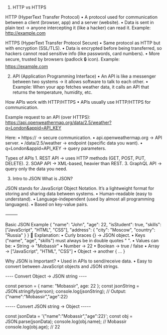 1. HTTP vs HTTPS

HTTP (HyperText Transfer Protocol)
	•	A protocol used for communication between a client (browser, app) and a server (website).
	•	Data is sent in plain text → anyone intercepting it (like a hacker) can read it.
Example:
http://example.com

HTTPS (HyperText Transfer Protocol Secure)
	•	Same protocol as HTTP but with encryption (SSL/TLS).
	•	Data is encrypted before being transferred, so hackers cannot read sensitive info (like passwords, card numbers).
	•	More secure, trusted by browsers (padlock 🔒 icon).
Example:
https://example.com

2. API (Application Programming Interface)
	•	An API is like a messenger between two systems → it allows software to talk to each other.
	•	Example: When your app fetches weather data, it calls an API that returns the temperature, humidity, etc.

How APIs work with HTTP/HTTPS
	•	APIs usually use HTTP/HTTPS for communication.

Example request to an API (over HTTPS):
https://api.openweathermap.org/data/2.5/weather?q=London&appid=API_KEY

Here:
	•	https:// → secure communication.
	•	api.openweathermap.org → API server.
	•	/data/2.5/weather → endpoint (specific data you want).
	•	q=London&appid=API_KEY → query parameters.

Types of APIs
	1.	REST API → uses HTTP methods (GET, POST, PUT, DELETE).
	2.	SOAP API → XML-based, heavier than REST.
	3.	GraphQL API → query only the data you need.

3. Intro to JSON
What is JSON?

JSON stands for JavaScript Object Notation.
It’s a lightweight format for storing and sharing data between systems.
	•	Human-readable (easy to understand).
	•	Language-independent (used by almost all programming languages).
	•	Based on key-value pairs.

⸻

Basic JSON Example
{
  "name": "John",
  "age": 22,
  "isStudent": true,
  "skills": ["JavaScript", "HTML", "CSS"],
  "address": {
    "city": "Moscow",
    "country": "Russia"
  }
}
🔎 Explanation:
	•	Curly braces {} → JSON object.
	•	Keys ("name", "age", "skills") must always be in double quotes " ".
	•	Values can be:
	•	String → "Mobassir"
	•	Number → 22
	•	Boolean → true / false
	•	Array → ["JavaScript", "HTML", "CSS"]
	•	Object → another { ... }

Why JSON is Important?
	•	Used in APIs to send/receive data.
	•	Easy to convert between JavaScript objects and JSON strings.

---- Convert Object → JSON string ----

const person = { name: "Mobassir", age: 22 };
const jsonString = JSON.stringify(person);
console.log(jsonString);
// Output: {"name":"Mobassir","age":22}

----- Convert JSON string → Object -----

const jsonData = '{"name":"Mobassir","age":22}';
const obj = JSON.parse(jsonData);
console.log(obj.name); // Mobassir
console.log(obj.age);  // 22